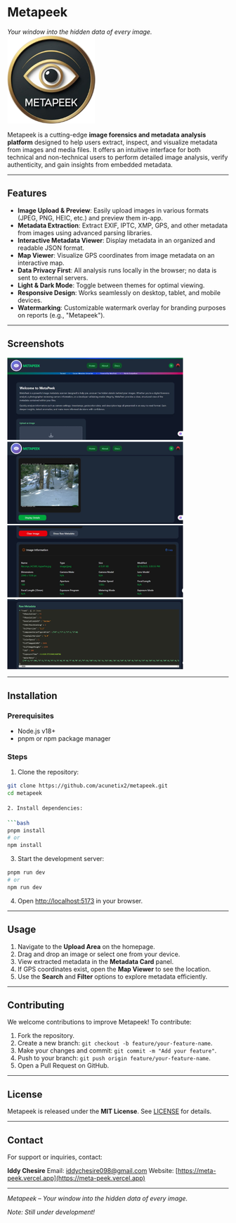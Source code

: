 # Metapeek
*Your window into the hidden data of every image.*
<img src="./src/assets/logo.png" alt="Metapeek Logo" width="200" />

Metapeek is a cutting-edge **image forensics and metadata analysis platform** designed to help users extract, inspect, and visualize metadata from images and media files. It offers an intuitive interface for both technical and non-technical users to perform detailed image analysis, verify authenticity, and gain insights from embedded metadata.

---

## Features

- **Image Upload & Preview**: Easily upload images in various formats (JPEG, PNG, HEIC, etc.) and preview them in-app.  
- **Metadata Extraction**: Extract EXIF, IPTC, XMP, GPS, and other metadata from images using advanced parsing libraries.  
- **Interactive Metadata Viewer**: Display metadata in an organized and readable JSON format.  
- **Map Viewer**: Visualize GPS coordinates from image metadata on an interactive map.  
- **Data Privacy First**: All analysis runs locally in the browser; no data is sent to external servers.  
- **Light & Dark Mode**: Toggle between themes for optimal viewing.  
- **Responsive Design**: Works seamlessly on desktop, tablet, and mobile devices.  
- **Watermarking**: Customizable watermark overlay for branding purposes on reports (e.g., "Metapeek").  

---

## Screenshots

<img src="./src/assets/screenshot1.png" alt="metapeek" width="400" />

<img src="./src/assets/screenshot2.png" alt="metapeek" width="400" />

<img src="./src/assets/screenshot3.png" alt="metapeek" width="400" />

<img src="./src/assets/screenshot4.png" alt="metapeek" width="400" />

---

## Installation

### Prerequisites

- Node.js v18+  
- pnpm or npm package manager  

### Steps

1. Clone the repository:

```bash
git clone https://github.com/acunetix2/metapeek.git
cd metapeek

2. Install dependencies:

```bash
pnpm install
# or
npm install
```

3. Start the development server:

```bash
pnpm run dev
# or
npm run dev
```

4. Open [http://localhost:5173](http://localhost:5173) in your browser.

---

## Usage

1. Navigate to the **Upload Area** on the homepage.
2. Drag and drop an image or select one from your device.
3. View extracted metadata in the **Metadata Card** panel.
4. If GPS coordinates exist, open the **Map Viewer** to see the location.
5. Use the **Search** and **Filter** options to explore metadata efficiently.

---

## Contributing

We welcome contributions to improve Metapeek! To contribute:

1. Fork the repository.
2. Create a new branch: `git checkout -b feature/your-feature-name`.
3. Make your changes and commit: `git commit -m "Add your feature"`.
4. Push to your branch: `git push origin feature/your-feature-name`.
5. Open a Pull Request on GitHub.

---

## License

Metapeek is released under the **MIT License**. See [LICENSE](./LICENSE) for details.

---

## Contact

For support or inquiries, contact:

**Iddy Chesire**
Email: [iddychesire098@gmail.com](mailto:iddychesire098@gmail.com)
Website: [https://meta-peek.vercel.app](https://meta-peek.vercel.app)

---

*Metapeek – Your window into the hidden data of every image.*

*Note: Still under development!*
